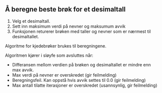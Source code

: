## Å beregne beste brøk for et desimaltall

1. Velg et desimaltall.
2. Sett inn maksimum verdi på nevner og maksumum avvik
3. Funksjonen returerer brøken med taller og nevner som er nærmest til desimaltallet.

Algoritme for kjedebrøker brukes til beregningene.  

Algoritmen kjører i sløyfe som avsluttes når:
- Differansen mellom verdien på brøken og desimaltallet er mindre enn max avvik. 
- Max verdi på nevner er overskredet (gir feilmelding)
- Beregningsfeil. Kan oppstå hvis avvik settes til 0.0 (gir feilmelding)
- Max antall tilatte iterasjoner er overskredet (usannsynlig, gir feilmelding)

